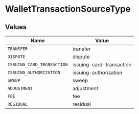 # WalletTransactionSourceType


## Values

| Name                       | Value                      |
| -------------------------- | -------------------------- |
| `TRANSFER`                 | transfer                   |
| `DISPUTE`                  | dispute                    |
| `ISSUING_CARD_TRANSACTION` | issuing-card-transaction   |
| `ISSUING_AUTHORIZATION`    | issuing-authorization      |
| `SWEEP`                    | sweep                      |
| `ADJUSTMENT`               | adjustment                 |
| `FEE`                      | fee                        |
| `RESIDUAL`                 | residual                   |